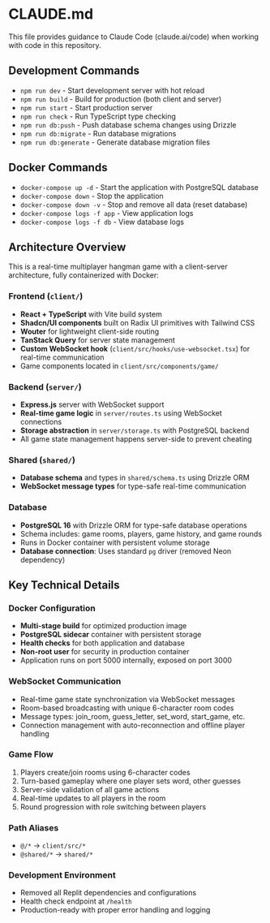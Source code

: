 # CLAUDE.md

This file provides guidance to Claude Code (claude.ai/code) when working with code in this repository.

## Development Commands

- `npm run dev` - Start development server with hot reload
- `npm run build` - Build for production (both client and server)
- `npm run start` - Start production server
- `npm run check` - Run TypeScript type checking
- `npm run db:push` - Push database schema changes using Drizzle
- `npm run db:migrate` - Run database migrations
- `npm run db:generate` - Generate database migration files

## Docker Commands

- `docker-compose up -d` - Start the application with PostgreSQL database
- `docker-compose down` - Stop the application
- `docker-compose down -v` - Stop and remove all data (reset database)
- `docker-compose logs -f app` - View application logs
- `docker-compose logs -f db` - View database logs

## Architecture Overview

This is a real-time multiplayer hangman game with a client-server architecture, fully containerized with Docker:

### Frontend (`client/`)
- **React + TypeScript** with Vite build system
- **Shadcn/UI components** built on Radix UI primitives with Tailwind CSS
- **Wouter** for lightweight client-side routing
- **TanStack Query** for server state management
- **Custom WebSocket hook** (`client/src/hooks/use-websocket.tsx`) for real-time communication
- Game components located in `client/src/components/game/`

### Backend (`server/`)
- **Express.js** server with WebSocket support
- **Real-time game logic** in `server/routes.ts` using WebSocket connections
- **Storage abstraction** in `server/storage.ts` with PostgreSQL backend
- All game state management happens server-side to prevent cheating

### Shared (`shared/`)
- **Database schema** and types in `shared/schema.ts` using Drizzle ORM
- **WebSocket message types** for type-safe real-time communication

### Database
- **PostgreSQL 16** with Drizzle ORM for type-safe database operations
- Schema includes: game rooms, players, game history, and game rounds
- Runs in Docker container with persistent volume storage
- **Database connection**: Uses standard `pg` driver (removed Neon dependency)

## Key Technical Details

### Docker Configuration
- **Multi-stage build** for optimized production image
- **PostgreSQL sidecar** container with persistent storage
- **Health checks** for both application and database
- **Non-root user** for security in production container
- Application runs on port 5000 internally, exposed on port 3000

### WebSocket Communication
- Real-time game state synchronization via WebSocket messages
- Room-based broadcasting with unique 6-character room codes
- Message types: join_room, guess_letter, set_word, start_game, etc.
- Connection management with auto-reconnection and offline player handling

### Game Flow
1. Players create/join rooms using 6-character codes
2. Turn-based gameplay where one player sets word, other guesses
3. Server-side validation of all game actions
4. Real-time updates to all players in the room
5. Round progression with role switching between players

### Path Aliases
- `@/*` → `client/src/*`
- `@shared/*` → `shared/*`

### Development Environment
- Removed all Replit dependencies and configurations
- Health check endpoint at `/health`
- Production-ready with proper error handling and logging
